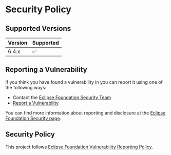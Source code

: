 # Security Policy

## Supported Versions

| Version | Supported          |
| ------- | ------------------ |
| 6.4.x   | :white_check_mark: |

## Reporting a Vulnerability

If you think you have found a vulnerability in <project> you can report it using one of the following ways:

* Contact the [Eclipse Foundation Security Team](mailto:security@eclipse-foundation.org)
* [Report a Vulnerability](https://github.com/eclipse-threadx/usbx/security/advisories/new)

You can find more information about reporting and disclosure at the [Eclipse Foundation Security page](https://www.eclipse.org/security/).

## Security Policy

This project follows [Eclipse Foundation Vulnerability Reporting Policy](https://www.eclipse.org/security/policy/).
